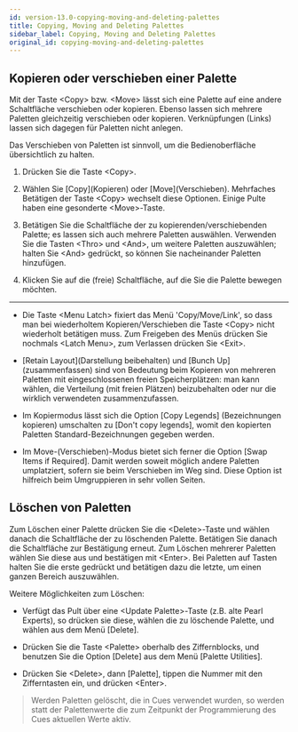```yaml
---
id: version-13.0-copying-moving-and-deleting-palettes
title: Copying, Moving and Deleting Palettes
sidebar_label: Copying, Moving and Deleting Palettes
original_id: copying-moving-and-deleting-palettes
---
```


Kopieren oder verschieben einer Palette
---------------------------------------

Mit der Taste \<Copy\> bzw. \<Move\> lässt sich eine Palette auf eine
andere Schaltfläche verschieben oder kopieren. Ebenso lassen sich
mehrere Paletten gleichzeitig verschieben oder kopieren. Verknüpfungen
(Links) lassen sich dagegen für Paletten nicht anlegen.

Das Verschieben von Paletten ist sinnvoll, um die Bedienoberfläche
übersichtlich zu halten.

1.  Drücken Sie die Taste \<Copy\>.

2.  Wählen Sie \[Copy\](Kopieren) oder \[Move\](Verschieben). Mehrfaches
	Betätigen der Taste \<Copy\> wechselt diese Optionen. Einige Pulte haben
	eine gesonderte \<Move\>-Taste.

3.  Betätigen Sie die Schaltfläche der zu kopierenden/verschiebenden 
	Palette; es lassen sich auch mehrere Paletten auswählen.
	Verwenden Sie die Tasten \<Thro\> und \<And\>, um weitere Paletten
	auszuwählen; halten Sie \<And\> gedrückt, so können Sie nacheinander
	Paletten hinzufügen.

4.  Klicken Sie auf die (freie) Schaltfläche, auf die Sie die Palette
	bewegen möchten.

---

-   Die Taste \<Menu Latch\> fixiert das Menü 'Copy/Move/Link', so dass
    man bei wiederholtem Kopieren/Verschieben die Taste \<Copy\> nicht
    wiederholt betätigen muss. Zum Freigeben des Menüs drücken Sie
    nochmals \<Latch Menu\>, zum Verlassen drücken Sie \<Exit\>.

-   \[Retain Layout\](Darstellung beibehalten) und \[Bunch Up\]\
    (zusammenfassen) sind von Bedeutung beim Kopieren von mehreren
    Paletten mit eingeschlossenen freien Speicherplätzen: man kann
    wählen, die Verteilung (mit freien Plätzen) beizubehalten oder nur
    die wirklich verwendeten zusammenzufassen.

-   Im Kopiermodus lässt sich die Option \[Copy Legends\]
    (Bezeichnungen kopieren) umschalten zu \[Don't copy legends\],
    womit den kopierten Paletten Standard-Bezeichnungen gegeben werden.

-   Im Move-(Verschieben)-Modus bietet sich ferner die Option \[Swap
    Items if Required\]. Damit werden soweit möglich andere Paletten
    umplatziert, sofern sie beim Verschieben im Weg sind. Diese Option
    ist hilfreich beim Umgruppieren in sehr vollen Seiten.

Löschen von Paletten
--------------------

Zum Löschen einer Palette drücken Sie die \<Delete\>-Taste und wählen
danach die Schaltfläche der zu löschenden Palette. Betätigen Sie danach
die Schaltfläche zur Bestätigung erneut. Zum Löschen mehrerer Paletten
wählen Sie diese aus und bestätigen mit \<Enter\>. Bei Paletten auf
Tasten halten Sie die erste gedrückt und betätigen dazu die letzte, um
einen ganzen Bereich auszuwählen.

Weitere Möglichkeiten zum Löschen:

-   Verfügt das Pult über eine \<Update Palette\>-Taste (z.B. alte Pearl
    Experts), so drücken sie diese, wählen die zu löschende Palette, und
    wählen aus dem Menü \[Delete\].

-   Drücken Sie die Taste \<Palette\> oberhalb des Ziffernblocks, und
    benutzen Sie die Option \[Delete\] aus dem Menü \[Palette
    Utilities\].

-   Drücken Sie \<Delete\>, dann \[Palette\], tippen die Nummer mit den
    Zifferntasten ein, und drücken \<Enter\>.

>   Werden Paletten gelöscht, die in Cues verwendet wurden, so werden
    statt der Palettenwerte die zum Zeitpunkt der Programmierung des
    Cues aktuellen Werte aktiv.